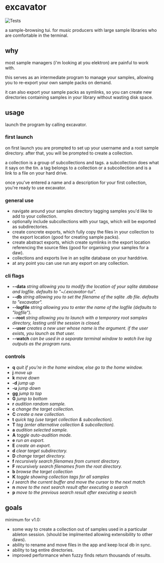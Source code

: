# **excavator**
![Tests](https://github.com/jesses-code-adventures/excavator/actions/workflows/formatting.yml/badge.svg)

a sample-browsing tui. for music producers with large sample libraries who are comfortable in the terminal.

## **why**
most sample managers (i'm looking at you elektron) are painful to work with.

this serves as an intermediate program to manage your samples, allowing you to re-export your own sample packs on demand.

it can also export your sample packs as symlinks, so you can create new directories containing samples in your library without wasting disk space.

## **usage**
launch the program by calling excavator.

### first launch
on first launch you are prompted to set up your username and a root sample directory. after that, you will be prompted to create a collection.

a collection is a group of subcollections and tags. a subcollection does what it says on the tin. a tag belongs to a collection or a subcollection and is a link to a file on your hard drive.

once you've entered a name and a description for your first collection, you're ready to use excavator.

### general use
- navigate around your samples directory tagging samples you'd like to add to your collection.
- optionally include subcollections with your tags, which will be exported as subdirectories.
- create concrete exports, which fully copy the files in your collection to the export location (good for creating sample packs).
- create abstract exports, which create symlinks in the export location referencing the source files (good for organising your samples for a daw).
- collections and exports live in an sqlite database on your harddrive.
- at any point you can use run any export on any collection.

### cli flags
- **--data**    *string allowing you to modify the location of your sqlite database and logfile. defaults to "~/.excavator-tui".*
- **--db**      *string allowing you to set the filename of the sqlite .db file. defaults to "excavator".*
- **--logfile** *string allowing you to enter the name of the logfile (defaults to "logfile").*
- **--root**    *string allowing you to launch with a temporary root samples directory, lasting until the session is closed.*
- **--user**    *creates a new user whose name is the argument. if the user exists, you launch as that user.*
- **--watch**   *can be used in a separate terminal window to watch live log outputs as the program runs.*

### controls
- **q**         *quit if you're in the home window, else go to the home window.*
- **j**         *move up*
- **k**         *move down*
- **<ctrl>-d**  *jump up*
- **<ctrl>-u**  *jump down*
- **gg**        *jump to top*
- **G**         *jump to bottom*
- **r**         *audition random sample.*
- **c**         *change the target collection.*
- **C**         *create a new collection.*
- **t**         *quick tag (use target collection & subcollection).*
- **T**         *tag (enter alternative collection & subcollection).*
- **a**         *audition selected sample.*
- **A**         *toggle auto-audition mode.*
- **e**         *run an export.*
- **E**         *create an export.*
- **d**         *clear target subdirectory.*
- **D**         *change target directory.*
- **f**         *recursively search filenames from current directory.*
- **F**         *recursively search filenames from the root directory.*
- **b**         *browse the target collection*
- **K**         *toggle showing collection tags for all samples*
- **/**         *search the current buffer and move the cursor to the next match*
- **n**         *move to the next search result after executing a search*
- **p**         *move to the previous search result after executing a search*

## **goals**
minimum for v1.0:
- some way to create a collection out of samples used in a particular ableton session. (should be implmented allowing extensibility to other daws).
- ability to rename and move files in the app and keep local db in sync.
- ability to tag entire directories.
- improved performance when fuzzy finds return thousands of results.
